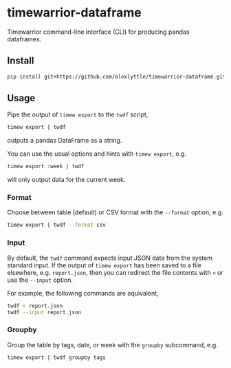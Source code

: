 # timewarrior-dataframe

Timewarrior command-line interface (CLI) for producing pandas dataframes.

## Install

```bash
pip install git+https://github.com/alexlyttle/timewarrior-dataframe.git
```

## Usage

Pipe the output of `timew export` to the `twdf` script,

```bash
timew export | twdf
```

outputs a pandas DataFrame as a string.

You can use the usual options and hints with `timew export`, e.g.

```bash
timew export :week | twdf
```

will only output data for the current week.

### Format

Choose between table (default) or CSV format with the `--format` option, e.g.

```bash
timew export | twdf --format csv
```

### Input

By default, the `twdf` command expects input JSON data from the system standard input. If the output of `timew export` has been saved to a file elsewhere, e.g. `report.json`, then you can redirect the file contents with `<` or use the `--input` option.

For example, the following commands are equivalent,

```bash
twdf < report.json
twdf --input report.json
```

### Groupby

Group the table by tags, date, or week with the `groupby` subcommand, e.g.

```bash
timew export | twdf groupby tags
```
